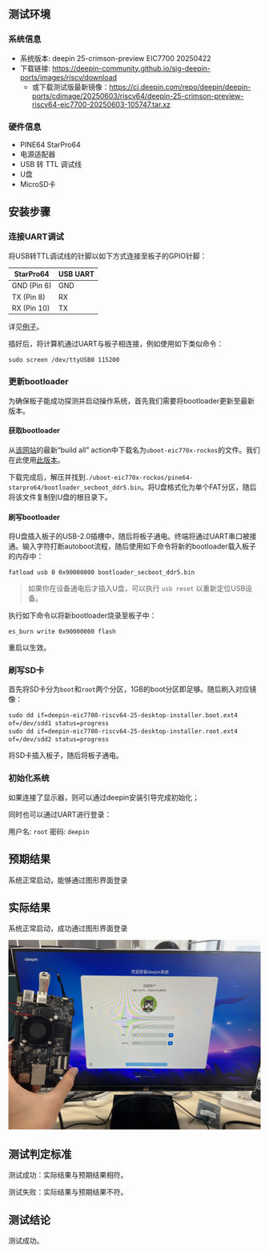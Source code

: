 ## 测试环境

### 系统信息

- 系统版本: deepin 25-crimson-preview EIC7700 20250422
- 下载链接: https://deepin-community.github.io/sig-deepin-ports/images/riscv/download
  - 或下载测试版最新镜像：https://ci.deepin.com/repo/deepin/deepin-ports/cdimage/20250603/riscv64/deepin-25-crimson-preview-riscv64-eic7700-20250603-105747.tar.xz

### 硬件信息

- PINE64 StarPro64
- 电源适配器
- USB 转 TTL 调试线
- U盘
- MicroSD卡

## 安装步骤

### 连接UART调试

将USB转TTL调试线的针脚以如下方式连接至板子的GPIO针脚：

| StarPro64   | USB UART |
|-------------|----------|
| GND (Pin 6) | GND      |
| TX (Pin 8)  | RX       |
| RX (Pin 10) | TX       |

详见[例子](https://lupyuen.org/articles/starpro64.html#boot-without-microsd)。

插好后，将计算机通过UART与板子相连接，例如使用如下类似命令：

``` shell
sudo screen /dev/ttyUSB0 115200
```

### 更新bootloader

为确保板子能成功探测并启动操作系统，首先我们需要将bootloader更新至最新版本。

#### 获取bootloader

从[该网站](https://github.com/deepin-community/deepin-riscv-kernel/actions)的最新“build all” action中下载名为`uboot-eic770x-rockos`的文件。我们在此使用[此版本](https://github.com/deepin-community/deepin-riscv-kernel/actions/runs/15407166179/artifacts/3246357043)。

下载完成后，解压并找到`./uboot-eic770x-rockos/pine64-starpro64/bootloader_secboot_ddr5.bin`。将U盘格式化为单个FAT分区，随后将该文件复制到U盘的根目录下。

#### 刷写bootloader

将U盘插入板子的USB-2.0插槽中，随后将板子通电。终端将通过UART串口被接通。输入字符打断autoboot流程，随后使用如下命令将新的bootloader载入板子的内存中：

``` shell
fatload usb 0 0x90000000 bootloader_secboot_ddr5.bin
```

> 如果你在设备通电后才插入U盘，可以执行 `usb reset` 以重新定位USB设备。

执行如下命令以将新bootloader烧录至板子中：

``` shell
es_burn write 0x90000000 flash
```

重启以生效。

### 刷写SD卡

首先将SD卡分为`boot`和`root`两个分区，1GB的boot分区即足够。随后刷入对应镜像： 

``` shell
sudo dd if=deepin-eic7700-riscv64-25-desktop-installer.boot.ext4 of=/dev/sdd1 status=progress
sudo dd if=deepin-eic7700-riscv64-25-desktop-installer.root.ext4 of=/dev/sdd2 status=progress
```

将SD卡插入板子，随后将板子通电。

### 初始化系统

如果连接了显示器，则可以通过deepin安装引导完成初始化；

同时也可以通过UART进行登录：

用户名: `root`
密码: `deepin`

## 预期结果

系统正常启动，能够通过图形界面登录

## 实际结果

系统正常启动，成功通过图形界面登录

![screenshot](./screenshot.jpeg)

## 测试判定标准

测试成功：实际结果与预期结果相符。

测试失败：实际结果与预期结果不符。

## 测试结论

测试成功。
